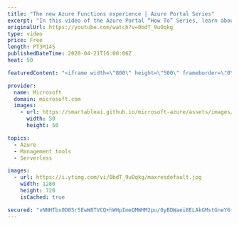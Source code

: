 ```yaml
---
title: "The new Azure Functions experience | Azure Portal Series"
excerpt: "In this video of the Azure Portal “How To” Series, learn about the new and improved way to create and manage Azure Functions using the Azure Portal.   Try out these features in the Azure portal: https://portal.azure.com    Keep connected on Twitter: https://twitter.com/AzurePortal    And make sure to"
originalUrl: https://youtube.com/watch?v=0bdT_9uOqkg
type: video
price: Free
length: PT3M14S
publishedDateTime: 2020-04-21T16:00:06Z
heat: 50

featuredContent: "<iframe width=\"800\" height=\"500\" frameborder=\"0\" src=\"https://www.youtube.com/embed/0bdT_9uOqkg\" allow=\"accelerometer; autoplay; encrypted-media; gyroscope; picture-in-picture\" allowfullscreen></iframe>"

provider:
  name: Microsoft
  domain: microsoft.com
  images:
    - url: https://smartableai.github.io/microsoft-azure/assets/images/organizations/microsoft.com-50x50.jpg
      width: 50
      height: 50

topics:
  - Azure
  - Management tools
  - Serverless

images:
  - url: https://i.ytimg.com/vi/0bdT_9uOqkg/maxresdefault.jpg
    width: 1280
    height: 720
    isCached: true

secured: "vNNHTbx0D0Sr5EwW8TVCQ+hWHpImeQMWHM2pu/0yBDWaei8ELAkGMstGneY6+B147Vd05jhMv8t9Je6d+N6BSuYNL+Iy6tx7smm3A8YRVEF0VFQcX0nxfViBuUHD0KJiMjDKSjUY+MwkU3MsiU0cfbg6IqKaK80Ld1FqwY531c52FhVy46TUGdlbtygwaL1iO2O/OZ2j8oAnOlTPRa8SQpTYKRD5Ah+Ob2QiNiy/OiY361fOrdnibxDojnEfF2wBKef3VC4ODWnsZbetc6/ZBA+m1rdXhT2BKxc0FSTljl7uDZXUXJ/+EolZIJn3qx2AHcXBxcSOu3tn1JMPP2PoOOP96j8+CXvgk59yPpU15QFH0pidKfnVgowH9DgGZNhE0dFo+3Jv81Mo5JUL3VxTwKb2L3iJUsWLfo0sFeZXnDs=;icQer1TlfHgtsHOAkUYw6A=="
---
```


